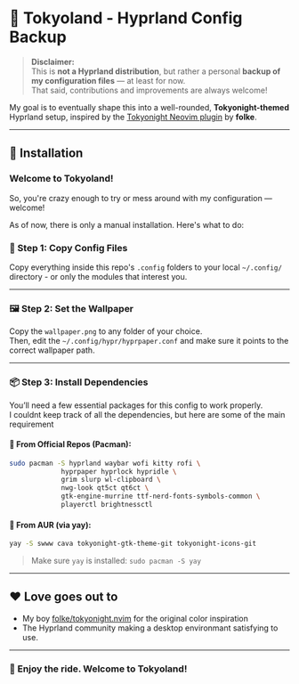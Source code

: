 # 🌃 Tokyoland - Hyprland Config Backup

> **Disclaimer:**  
> This is **not a Hyprland distribution**, but rather a personal **backup of my configuration files** — at least for now.  
> That said, contributions and improvements are always welcome!

My goal is to eventually shape this into a well-rounded, **Tokyonight-themed** Hyprland setup, inspired by the [Tokyonight Neovim plugin](https://github.com/folke/tokyonight.nvim) by **folke**.

---

## 🚀 Installation

### Welcome to Tokyoland!
So, you're crazy enough to try or mess around with my configuration — welcome!

As of now, there is only a manual installation. Here's what to do:

### 📁 Step 1: Copy Config Files
Copy everything inside this repo's `.config` folders to your local `~/.config/` directory - or only the modules that interest you.

---

### 🖼️ Step 2: Set the Wallpaper
Copy the `wallpaper.png` to any folder of your choice.  
Then, edit the `~/.config/hypr/hyprpaper.conf` and make sure it points to the correct wallpaper path.

---

### 📦 Step 3: Install Dependencies

You’ll need a few essential packages for this config to work properly.  
I couldnt keep track of all the dependencies, but here are some of the main requirement

#### 🧪 From Official Repos (Pacman):
```bash
sudo pacman -S hyprland waybar wofi kitty rofi \
             hyprpaper hyprlock hypridle \
             grim slurp wl-clipboard \
             nwg-look qt5ct qt6ct \
             gtk-engine-murrine ttf-nerd-fonts-symbols-common \
             playerctl brightnessctl
```

#### 🧪 From AUR (via yay):
```bash
yay -S swww cava tokyonight-gtk-theme-git tokyonight-icons-git
```

> Make sure `yay` is installed: `sudo pacman -S yay`

---

## ❤️ Love goes out to

- My boy [folke/tokyonight.nvim](https://github.com/folke/tokyonight.nvim) for the original color inspiration
- The Hyprland community making a desktop environmant satisfying to use.

---

### 🧪 Enjoy the ride. Welcome to **Tokyoland**!
